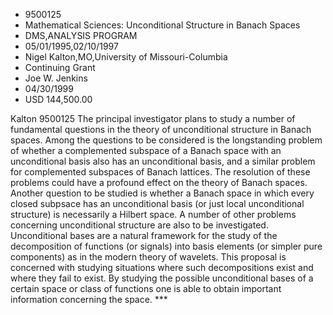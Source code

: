 
* 9500125
* Mathematical Sciences: Unconditional Structure in Banach Spaces
* DMS,ANALYSIS PROGRAM
* 05/01/1995,02/10/1997
* Nigel Kalton,MO,University of Missouri-Columbia
* Continuing Grant
* Joe W. Jenkins
* 04/30/1999
* USD 144,500.00

Kalton 9500125 The principal investigator plans to study a number of fundamental
questions in the theory of unconditional structure in Banach spaces. Among the
questions to be considered is the longstanding problem of whether a complemented
subspace of a Banach space with an unconditional basis also has an unconditional
basis, and a similar problem for complemented subspaces of Banach lattices. The
resolution of these problems could have a profound effect on the theory of
Banach spaces. Another question to be studied is whether a Banach space in which
every closed subpsace has an unconditional basis (or just local unconditional
structure) is necessarily a Hilbert space. A number of other problems concerning
unconditional structure are also to be investigated. Unconditional bases are a
natural framework for the study of the decomposition of functions (or signals)
into basis elements (or simpler pure components) as in the modern theory of
wavelets. This proposal is concerned with studying situations where such
decompositions exist and where they fail to exist. By studying the possible
unconditional bases of a certain space or class of functions one is able to
obtain important information concerning the space. ***

